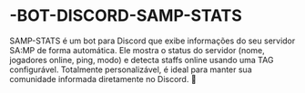 # -BOT-DISCORD-SAMP-STATS
SAMP-STATS é um bot para Discord que exibe informações do seu servidor SA:MP de forma automática. Ele mostra o status do servidor (nome, jogadores online, ping, modo) e detecta staffs online usando uma TAG configurável. Totalmente personalizável, é ideal para manter sua comunidade informada diretamente no Discord. 🚀
